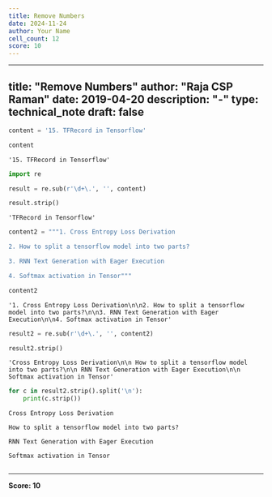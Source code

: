 ```yaml
---
title: Remove Numbers
date: 2024-11-24
author: Your Name
cell_count: 12
score: 10
---
```


---
title: "Remove Numbers"
author: "Raja CSP Raman"
date: 2019-04-20
description: "-"
type: technical_note
draft: false
---

```python
content = '15. TFRecord in Tensorflow'
```


```python
content
```




    '15. TFRecord in Tensorflow'




```python
import re
```


```python
result = re.sub(r'\d+\.', '', content)
```


```python
result.strip()
```




    'TFRecord in Tensorflow'




```python
content2 = """1. Cross Entropy Loss Derivation

2. How to split a tensorflow model into two parts?

3. RNN Text Generation with Eager Execution

4. Softmax activation in Tensor"""
```


```python
content2
```




    '1. Cross Entropy Loss Derivation\n\n2. How to split a tensorflow model into two parts?\n\n3. RNN Text Generation with Eager Execution\n\n4. Softmax activation in Tensor'




```python
result2 = re.sub(r'\d+\.', '', content2)
```


```python
result2.strip()
```




    'Cross Entropy Loss Derivation\n\n How to split a tensorflow model into two parts?\n\n RNN Text Generation with Eager Execution\n\n Softmax activation in Tensor'




```python
for c in result2.strip().split('\n'):
    print(c.strip())
```

    Cross Entropy Loss Derivation
    
    How to split a tensorflow model into two parts?
    
    RNN Text Generation with Eager Execution
    
    Softmax activation in Tensor



```python

```


---
**Score: 10**